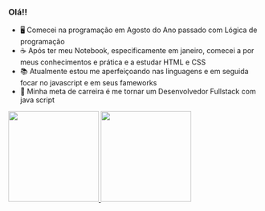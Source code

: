 ### Olá!!

- 🖥️ Comecei na programação em Agosto do Ano passado com Lógica de programação
- ☕ Após ter meu Notebook, especificamente em janeiro, comecei a por meus conhecimentos e prática e a estudar HTML e CSS
- 📚 Atualmente estou me aperfeiçoando nas linguagens e em seguida focar no javascript e em seus fameworks
- 🚀 Minha meta de carreira é me tornar um Desenvolvedor Fullstack com java script

<div>
  <a href="https://github.com/paulodev333">
    <img height="180em" src="https://github-readme-stats.vercel.app/api?username=rafaballerini&show_icons=true&theme-dracula&include_all_commits=true&count_private=true"/>
    <img height="180em" src="https://github-readme-stats.vercel.app/api/top-langs/?username=rafaballerini&layout-compact&langs_count=16&theme-dracula"/>
</div>
